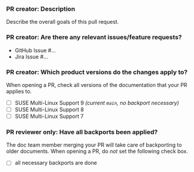 ### PR creator: Description

Describe the overall goals of this pull request.


### PR creator: Are there any relevant issues/feature requests?

* GitHub Issue #...
* Jira Issue #...


### PR creator: Which product versions do the changes apply to?

When opening a PR, check all versions of the documentation that your PR applies to.

- [ ] SUSE Multi-Linux Support 9 *(current `main`, no backport necessary)*
- [ ] SUSE Multi-Linux Support 8
- [ ] SUSE Multi-Linux Support 7

### PR reviewer only: Have all backports been applied?

The doc team member merging your PR will take care of backporting to older documents.
When opening a PR, do *not* set the following check box.

- [ ] all necessary backports are done
